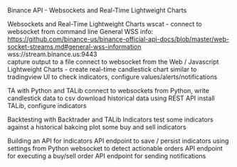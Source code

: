 Binance API - Websockets and Real-Time Lightweight Charts

Websockets and Real-Time Lightweight Charts
	wscat - connect to websocket from command line
		General WSS info: https://github.com/binance-us/binance-official-api-docs/blob/master/web-socket-streams.md#general-wss-information
                 wss://stream.binance.us:9443            
            capture output to a file
		connect to websocket from the Web / Javascript
	Lightweight Charts - create real-time candlestick chart similar to tradingview
		UI to check indicators, configure values/alerts/notifications

TA with Python and TALib
	connect to websockets from Python, write candlestick data to csv
		download historical data using REST API
		install TALib, configure indicators

Backtesting with Backtrader and TALib Indicators
	test some indicators against a historical bakcing
	plot some buy and sell indicators

Building an API for indicators
	API endpoint to save / persist indicators
		using settings from Python websocket to detect actionable orders
			API endpoint for executing a buy/sell order
			API endpoint for sending notifications

